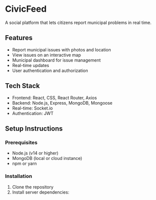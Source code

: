 # CivicFeed

A social platform that lets citizens report municipal problems in real time.

## Features

- Report municipal issues with photos and location
- View issues on an interactive map
- Municipal dashboard for issue management
- Real-time updates
- User authentication and authorization

## Tech Stack

- Frontend: React, CSS, React Router, Axios
- Backend: Node.js, Express, MongoDB, Mongoose
- Real-time: Socket.io
- Authentication: JWT

## Setup Instructions

### Prerequisites

- Node.js (v14 or higher)
- MongoDB (local or cloud instance)
- npm or yarn

### Installation

1. Clone the repository
2. Install server dependencies: